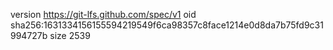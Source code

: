 version https://git-lfs.github.com/spec/v1
oid sha256:1631334156155594219549f6ca98357c8face1214e0d8da7b75fd9c31994727b
size 2539
